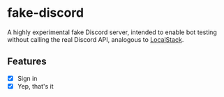 # fake-discord

A highly experimental fake Discord server, intended to enable bot testing without calling the real Discord API,
analogous to [LocalStack](https://github.com/localstack/localstack).

## Features
- [x] Sign in
- [x] Yep, that's it